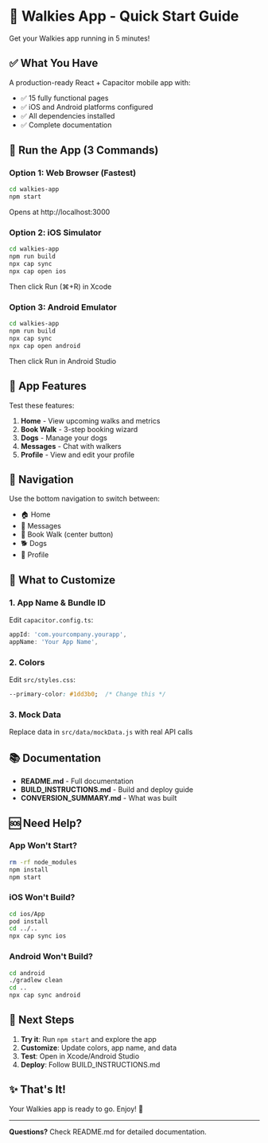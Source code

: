# 🚀 Walkies App - Quick Start Guide

Get your Walkies app running in 5 minutes!

## ✅ What You Have

A production-ready React + Capacitor mobile app with:
- ✅ 15 fully functional pages
- ✅ iOS and Android platforms configured
- ✅ All dependencies installed
- ✅ Complete documentation

## 🏃 Run the App (3 Commands)

### Option 1: Web Browser (Fastest)
```bash
cd walkies-app
npm start
```
Opens at http://localhost:3000

### Option 2: iOS Simulator
```bash
cd walkies-app
npm run build
npx cap sync
npx cap open ios
```
Then click Run (⌘+R) in Xcode

### Option 3: Android Emulator
```bash
cd walkies-app
npm run build
npx cap sync
npx cap open android
```
Then click Run in Android Studio

## 📱 App Features

Test these features:
1. **Home** - View upcoming walks and metrics
2. **Book Walk** - 3-step booking wizard
3. **Dogs** - Manage your dogs
4. **Messages** - Chat with walkers
5. **Profile** - View and edit your profile

## 🧭 Navigation

Use the bottom navigation to switch between:
- 🏠 Home
- 💬 Messages
- 📍 Book Walk (center button)
- 🐕 Dogs
- 👤 Profile

## 🎨 What to Customize

### 1. App Name & Bundle ID
Edit `capacitor.config.ts`:
```typescript
appId: 'com.yourcompany.yourapp',
appName: 'Your App Name',
```

### 2. Colors
Edit `src/styles.css`:
```css
--primary-color: #1dd3b0;  /* Change this */
```

### 3. Mock Data
Replace data in `src/data/mockData.js` with real API calls

## 📚 Documentation

- **README.md** - Full documentation
- **BUILD_INSTRUCTIONS.md** - Build and deploy guide
- **CONVERSION_SUMMARY.md** - What was built

## 🆘 Need Help?

### App Won't Start?
```bash
rm -rf node_modules
npm install
npm start
```

### iOS Won't Build?
```bash
cd ios/App
pod install
cd ../..
npx cap sync ios
```

### Android Won't Build?
```bash
cd android
./gradlew clean
cd ..
npx cap sync android
```

## 🎯 Next Steps

1. **Try it**: Run `npm start` and explore the app
2. **Customize**: Update colors, app name, and data
3. **Test**: Open in Xcode/Android Studio
4. **Deploy**: Follow BUILD_INSTRUCTIONS.md

## ✨ That's It!

Your Walkies app is ready to go. Enjoy! 🎉

---

**Questions?** Check README.md for detailed documentation.
